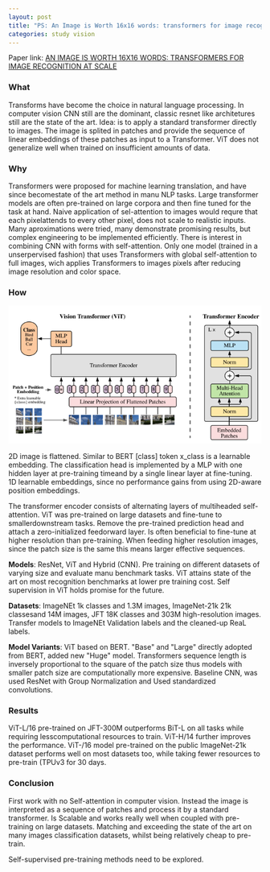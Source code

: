 ```yaml
---
layout: post
title: "PS: An Image is Worth 16x16 words: transformers for image recognition at scale"
categories: study vision
---
```

Paper link: [AN IMAGE IS WORTH 16X16 WORDS: TRANSFORMERS FOR IMAGE RECOGNITION AT SCALE](https://arxiv.org/pdf/2010.11929.pdf)
<!-- What topic of paper / hypothesis / objectives -->
<!-- ### What -->

<!-- Why is this topic important (related) -->
<!-- ### Why -->

<!-- Metodology -->
<!-- ### How -->

<!-- results -->
<!-- ### Results -->

<!-- thoughts? conclusion -->
<!-- ### Conclusion -->

### What
Transforms have become the choice in natural language processing. In computer vision CNN still are the dominant, classic resnet like architetures still are the state of the art. Idea: is to apply a standard transformer directly to images. The image is splited in patches and provide the sequence of linear embeddings of these patches as input to a Transformer. ViT does not generalize well when trained on insufficient amounts of data.

###  Why
Transformers were proposed for machine learning translation, and have since becomestate of the art method in manu NLP tasks. Large transformer models are often pre-trained on large corpora and then fine tuned for the task at hand. Naive application of sel-attention to images would requre that each pixelattends to every other pixel, does not scale to realistic inputs. Many aproximations were tried, many demonstrate promising results, but complex engineering to be implemented efficiently. There is interest in combining CNN with forms with self-attention. Only one model (trained in a unserpervised fashion) that uses Transformers with global self-attention to full images, wich applies Transformers to images pixels after reducing image resolution and color space. 

### How
![ViT architecture](/assets/images/vit.png)

2D image is flattened. Similar to BERT [class] token x_class is a learnable embedding. The classification head is implemented by a MLP with one hidden layer at pre-training timeand by a single linear layer at fine-tuning. 1D learnable embeddings, since no performance gains from using 2D-aware position embeddings.

The transformer encoder consists of alternating layers of multiheaded self-attention. ViT was pre-trained on large datasets and fine-tune to smallerdownstream tasks. Remove the pre-trained prediction head and attach a zero-initialized feedorward layer. Is often beneficial to fine-tune at higher resolution than pre-training. When feeding higher resolution images, since the patch size is the same this means larger effective sequences.   

**Models**: ResNet, ViT and Hybrid (CNN). Pre training on different datasets of varying size and evaluate manu benchmark tasks. ViT attains state of the art on most recognition benchmarks at lower pre training cost. Self supervision in ViT holds promise for the future. 

**Datasets**: ImageNEt 1k classes and 1.3M images, ImageNet-21k 21k classesand 14M images, JFT 18K classes and 303M high-resolution images. Transfer models to ImageNEt Validation labels and the cleaned-up ReaL labels.

**Model Variants**: ViT based on BERT. "Base" and "Large" directly adopted from BERT, added new "Huge" model. Transformers sequence length is inversely proportional to the square of the patch size thus models with smaller patch size are computationally more expensive. Baseline CNN, was used ResNet with Group Normalization and Used standardized convolutions. 

### Results
ViT-L/16 pre-trained on JFT-300M outperforms BiT-L on all tasks while requiring lesscomputational resources to train. ViT-H/14 further improves the performance. ViT-/16 model pre-trained on the public ImageNet-21k dataset performs well on most datasets too, while taking fewer resources to pre-train (TPUv3 for 30 days.

### Conclusion
First work with no Self-attention in computer vision. Instead the image is interpreted as a sequence of patches and process it by a standard transformer. Is Scalable and works really well when coupled with pre-training on large datasets. Matching and exceeding the state of the art on many images classification datasets, whilst being relatively cheap to pre-train.

Self-supervised pre-training methods need to be explored.  




